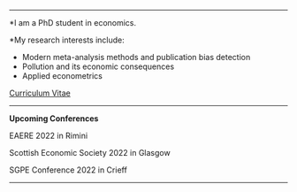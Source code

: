---



*I am a PhD student in economics.

*My research interests include:

- Modern meta-analysis methods and publication bias detection
- Pollution and its economic consequences
- Applied econometrics

<p><a href="/assets/images/CV_AH_2021.pdf">Curriculum Vitae</a></p>

***

**Upcoming Conferences**

EAERE 2022 in Rimini

Scottish Economic Society 2022 in Glasgow

SGPE Conference 2022 in Crieff



----


